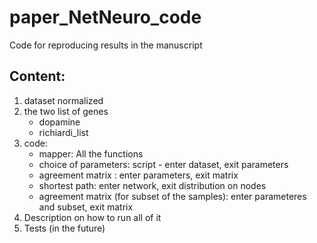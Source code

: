 # paper_NetNeuro_code
Code for reproducing results in the manuscript

## Content:
1. dataset normalized
2. the two list of genes
    - dopamine
    - richiardi_list
3. code:
    - mapper: All the functions
    - choice of parameters: script - enter dataset, exit parameters
    - agreement matrix : enter parameters, exit matrix
    - shortest path: enter network, exit distribution on nodes
    - agreement matrix (for subset of the samples): enter parameteres and subset, exit matrix
4. Description on how to run all of it
5. Tests (in the future)
